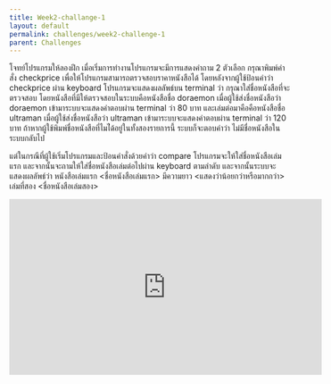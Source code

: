 ```yaml
---
title: Week2-challange-1
layout: default
permalink: challenges/week2-challenge-1
parent: Challenges
---
```



โจทย์โปรแกรมให้ลองฝึก
เมื่อเริ่มการทำงานโปรแกรมจะมีการแสดงคำถาม 2 ตัวเลือก
กรุณาพิมพ์คำสั่ง checkprice เพื่อให้โปรแกรมสามารถตรวจสอบราคาหนังสือได้ โดยหลังจากผู้ใช้ป้อนคำว่า checkprice ผ่าน keyboard โปรแกรมจะแสดงผลลัพธ์บน terminal ว่า กรุณาใส่ชื่อหนังสือที่จะตรวจสอบ โดยหนังสือที่มีให้ตรวจสอบในระบบคือหนังสือชื่อ doraemon เมื่อผู้ใช้ส่งชื่อหนังสือว่า doraemon เข้ามาระบบจะแสดงคำตอบผ่าน terminal ว่า 80 บาท และเล่มต่อมาคือคือหนังสือชื่อ ultraman เมื่อผู้ใช้ส่งชื่อหนังสือว่า ultraman เข้ามาระบบจะแสดงคำตอบผ่าน terminal ว่า 120 บาท ถ้าหากผู้ใช้พิมพ์ชื่อหนังสือที่ไมไ่ด้อยู่ในทั้งสองรายการนี้ ระบบก็จะตอบคำว่า ไม่มีชื่อหนังสือในระบบกลับไป

แต่ในกรณีที่ผู้ใช้เริ่มโปรแกรมและป้อนคำสั่งด้วยคำว่า compare โปรแกรมจะให้ใส่ชื่อหนังสือเล่มแรก และจากนั้นจะถามให้ใส่ชื่อหนังสือเล่มต่อไปผ่าน keyboard ตามลำดับ และจากนั้นระบบจะแสดงผลลัพธ์ว่า หนังสือเล่มแรก <ชื่อหนังสือเล่มแรก> มีความยาว <แสดงว่าน้อยกว่าหรือมากกว่า> เล่มที่สอง <ชื่อหนังสือเล่มสอง>


<iframe width="560" height="315" src="https://www.youtube.com/embed/zHU7wpEP7_U" title="YouTube video player" frameborder="0" allow="accelerometer; autoplay; clipboard-write; encrypted-media; gyroscope; picture-in-picture" allowfullscreen></iframe>